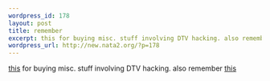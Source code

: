 ```yaml
--- 
wordpress_id: 178
layout: post
title: remember
excerpt: this for buying misc. stuff involving DTV hacking. also remember this
wordpress_url: http://new.nata2.org/?p=178
---
```

<a href="http://64.246.7.185/">this</a> for buying misc. stuff involving DTV hacking. also remember <a href="http://www.pirateden.com/">this</a>
